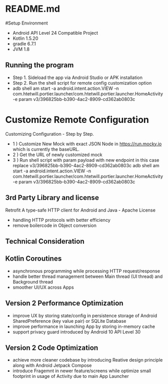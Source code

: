 # README.md

#Setup Environment 
- Android API Level 24 Compatible Project
- Kotlin 1.5.20
- gradle 6.7.1
- JVM 1.8

## Running the program
- Step 1. Sideload the app via Android Studio or APK installation
- Step 2. Run the shell script for remote config customization option
- adb shell am start -a android.intent.action.VIEW -n com.htetwill.portier.launcher/com.htetwill.portier.launcher.HomeActivity -e param v3/396825bb-b390-4ac2-8909-cd362ab0803c

# Customize Remote Configuration
Customizing Configuration -  Step by Step.
- 1 ) Customize New Mock with exact JSON Node in https://run.mocky.io which is currently the baseURL.
- 2 ) Get the URL of newly customized mock 
- 3 ) Run shell script with param payload with new endpoint in this case replace v3/396825bb-b390-4ac2-8909-cd362ab0803c
 adb shell am start -a android.intent.action.VIEW -n com.htetwill.portier.launcher/com.htetwill.portier.launcher.HomeActivity -e param v3/396825bb-b390-4ac2-8909-cd362ab0803c


## 3rd Party Library and license
Retrofit A type-safe HTTP client for Android and Java - Apache License
- handling HTTP protocols with better efficiency
- remove boilercode in Object conversion

## Technical Consideration

## Kotlin Coroutines 
- asynchronous programming while processing HTTP request/response
- handle better thread management between Main thread (UI thread) and Background thread
- smoother UI/UX across Apps

## Version 2 Performance Optimization
- improve UX by storing state/config in persistence storage of Android SharedPreference (key value pair) or SQLite Database
- improve performance in launching App by storing in-memory cache
- support privacy guard introduced by Android 10 API Level 30

## Version 2 Code Optimization
- achieve more cleaner codebase by introducing Reative design principle along with Android Jetpack Compose
- introduce Fragemnt in newer feature/screens while optimize small footprint in usage of Activity due to main App Launcher

